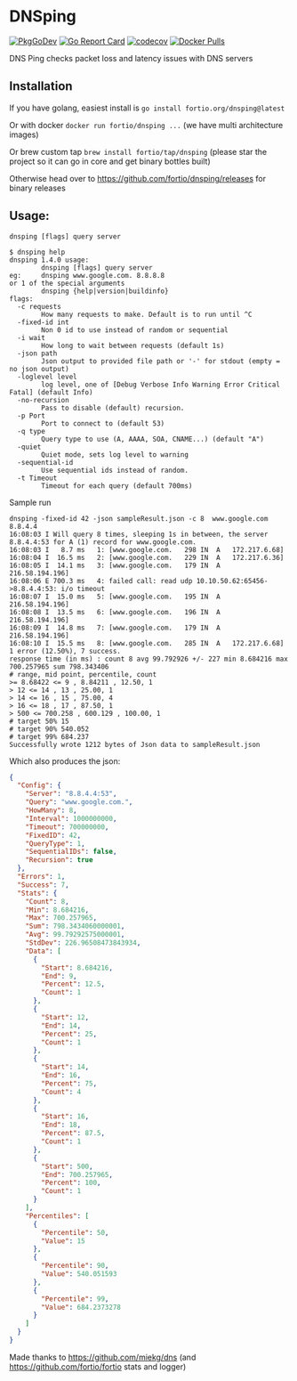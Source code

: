 # DNSping
[![PkgGoDev](https://pkg.go.dev/badge/fortio.org/dnsping?tab=overview)](https://pkg.go.dev/fortio.org/dnsping?tab=overview)
[![Go Report Card](https://goreportcard.com/badge/fortio.org/dnsping)](https://goreportcard.com/report/fortio.org/dnsping)
[![codecov](https://codecov.io/github/fortio/dnsping/branch/main/graph/badge.svg?token=3MKLNMPDSD)](https://codecov.io/github/fortio/dnsping)
[![Docker Pulls](https://img.shields.io/docker/pulls/fortio/dnsping.svg)](https://hub.docker.com/r/fortio/dnsping)

DNS Ping checks packet loss and latency issues with DNS servers

## Installation

If you have golang, easiest install is `go install fortio.org/dnsping@latest`

Or with docker `docker run fortio/dnsping ...` (we have multi architecture images)

Or brew custom tap `brew install fortio/tap/dnsping` (please star the project so it can go in core and get binary bottles built)

Otherwise head over to https://github.com/fortio/dnsping/releases for binary releases

## Usage:
`dnsping [flags] query server`

<!-- generate using
go run . help | expand | fold -s -w 90 | sed -e "s/ $//" -e "s/</\&lt;/"
and remove the full path on the special args line
-->
```Shell
$ dnsping help
dnsping 1.4.0 usage:
        dnsping [flags] query server
eg:     dnsping www.google.com. 8.8.8.8
or 1 of the special arguments
        dnsping {help|version|buildinfo}
flags:
  -c requests
        How many requests to make. Default is to run until ^C
  -fixed-id int
        Non 0 id to use instead of random or sequential
  -i wait
        How long to wait between requests (default 1s)
  -json path
        Json output to provided file path or '-' for stdout (empty = no json output)
  -loglevel level
        log level, one of [Debug Verbose Info Warning Error Critical Fatal] (default Info)
  -no-recursion
        Pass to disable (default) recursion.
  -p Port
        Port to connect to (default 53)
  -q type
        Query type to use (A, AAAA, SOA, CNAME...) (default "A")
  -quiet
        Quiet mode, sets log level to warning
  -sequential-id
        Use sequential ids instead of random.
  -t Timeout
        Timeout for each query (default 700ms)
```

Sample run
```
dnsping -fixed-id 42 -json sampleResult.json -c 8  www.google.com 8.8.4.4
16:08:03 I Will query 8 times, sleeping 1s in between, the server 8.8.4.4:53 for A (1) record for www.google.com.
16:08:03 I   8.7 ms   1: [www.google.com.	298	IN	A	172.217.6.68]
16:08:04 I  16.5 ms   2: [www.google.com.	229	IN	A	172.217.6.36]
16:08:05 I  14.1 ms   3: [www.google.com.	179	IN	A	216.58.194.196]
16:08:06 E 700.3 ms   4: failed call: read udp 10.10.50.62:65456->8.8.4.4:53: i/o timeout
16:08:07 I  15.0 ms   5: [www.google.com.	195	IN	A	216.58.194.196]
16:08:08 I  13.5 ms   6: [www.google.com.	196	IN	A	216.58.194.196]
16:08:09 I  14.8 ms   7: [www.google.com.	179	IN	A	216.58.194.196]
16:08:10 I  15.5 ms   8: [www.google.com.	285	IN	A	172.217.6.68]
1 error (12.50%), 7 success.
response time (in ms) : count 8 avg 99.792926 +/- 227 min 8.684216 max 700.257965 sum 798.343406
# range, mid point, percentile, count
>= 8.68422 <= 9 , 8.84211 , 12.50, 1
> 12 <= 14 , 13 , 25.00, 1
> 14 <= 16 , 15 , 75.00, 4
> 16 <= 18 , 17 , 87.50, 1
> 500 <= 700.258 , 600.129 , 100.00, 1
# target 50% 15
# target 90% 540.052
# target 99% 684.237
Successfully wrote 1212 bytes of Json data to sampleResult.json
```

Which also produces the json:
```Json
{
  "Config": {
    "Server": "8.8.4.4:53",
    "Query": "www.google.com.",
    "HowMany": 8,
    "Interval": 1000000000,
    "Timeout": 700000000,
    "FixedID": 42,
    "QueryType": 1,
    "SequentialIDs": false,
    "Recursion": true
  },
  "Errors": 1,
  "Success": 7,
  "Stats": {
    "Count": 8,
    "Min": 8.684216,
    "Max": 700.257965,
    "Sum": 798.3434060000001,
    "Avg": 99.79292575000001,
    "StdDev": 226.96508473843934,
    "Data": [
      {
        "Start": 8.684216,
        "End": 9,
        "Percent": 12.5,
        "Count": 1
      },
      {
        "Start": 12,
        "End": 14,
        "Percent": 25,
        "Count": 1
      },
      {
        "Start": 14,
        "End": 16,
        "Percent": 75,
        "Count": 4
      },
      {
        "Start": 16,
        "End": 18,
        "Percent": 87.5,
        "Count": 1
      },
      {
        "Start": 500,
        "End": 700.257965,
        "Percent": 100,
        "Count": 1
      }
    ],
    "Percentiles": [
      {
        "Percentile": 50,
        "Value": 15
      },
      {
        "Percentile": 90,
        "Value": 540.051593
      },
      {
        "Percentile": 99,
        "Value": 684.2373278
      }
    ]
  }
}
```

Made thanks to https://github.com/miekg/dns (and https://github.com/fortio/fortio stats and logger)
